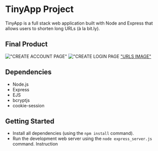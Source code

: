 # TinyApp Project

TinyApp is a full stack web application built with Node and Express that allows users to shorten long URLs (à la bit.ly).

## Final Product

!["CREATE ACCOUNT PAGE"](../tinyapp/docs/Createaccount-page.png)
!["CREATE LOGIN PAGE](../tinyapp/docs/Createlogin-page.png)
["URLS IMAGE"](../tinyapp/docs/urls-page.png)

## Dependencies

- Node.js
- Express
- EJS
- bcryptjs
- cookie-session

## Getting Started

- Install all dependencies (using the `npm install` command).
- Run the development web server using the `node express_server.js` command.
Instruction
